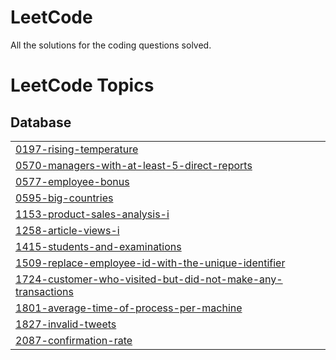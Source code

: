 # LeetCode
All the solutions for the coding questions solved.

<!---LeetCode Topics Start-->
# LeetCode Topics
## Database
|  |
| ------- |
| [0197-rising-temperature](https://github.com/Palak2506/LeetCode/tree/master/0197-rising-temperature) |
| [0570-managers-with-at-least-5-direct-reports](https://github.com/Palak2506/LeetCode/tree/master/0570-managers-with-at-least-5-direct-reports) |
| [0577-employee-bonus](https://github.com/Palak2506/LeetCode/tree/master/0577-employee-bonus) |
| [0595-big-countries](https://github.com/Palak2506/LeetCode/tree/master/0595-big-countries) |
| [1153-product-sales-analysis-i](https://github.com/Palak2506/LeetCode/tree/master/1153-product-sales-analysis-i) |
| [1258-article-views-i](https://github.com/Palak2506/LeetCode/tree/master/1258-article-views-i) |
| [1415-students-and-examinations](https://github.com/Palak2506/LeetCode/tree/master/1415-students-and-examinations) |
| [1509-replace-employee-id-with-the-unique-identifier](https://github.com/Palak2506/LeetCode/tree/master/1509-replace-employee-id-with-the-unique-identifier) |
| [1724-customer-who-visited-but-did-not-make-any-transactions](https://github.com/Palak2506/LeetCode/tree/master/1724-customer-who-visited-but-did-not-make-any-transactions) |
| [1801-average-time-of-process-per-machine](https://github.com/Palak2506/LeetCode/tree/master/1801-average-time-of-process-per-machine) |
| [1827-invalid-tweets](https://github.com/Palak2506/LeetCode/tree/master/1827-invalid-tweets) |
| [2087-confirmation-rate](https://github.com/Palak2506/LeetCode/tree/master/2087-confirmation-rate) |
<!---LeetCode Topics End-->